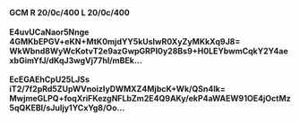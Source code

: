 #### GCM R 20/0c/400 L 20/0c/400
**E4uvUCaNaor5Nnge**<br/>**4GMKbEPGV+eKN+MtK0mjdYY5kUsIwR0XyZyMKkXq9J8=**<br/>**WkWbnd8WyWcKotvT2e9azGwpGRPI0y28Bs9+H0LEYbwmCqkY2Y4aexbGimYfJ/dKqJ3wgVj77hl/mBEk...**<br/><br/>
**EcEGAEhCpU25LJSs**<br/>**iT2/7f2pRd5ZUpWVnoizIyDWMXZ4MjbcK+Wk/QSn4Ik=**<br/>**MwjmeGLPQ+foqXriFKezgNFLbZm2E4Q9AKy/ekP4aWAEW91OE4jOctMz5qQKEBl/sJuIjy1YCxYg8/Oo...**